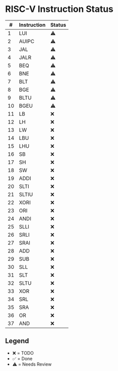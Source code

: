 # RISC-V Instruction Status

| #  | Instruction | Status |
|----|-------------|--------|
| 1  | LUI         | ⚠️ |
| 2  | AUIPC       | ⚠️ |
| 3  | JAL         | ⚠️ |
| 4  | JALR        | ⚠️ |
| 5  | BEQ         | ⚠️ |
| 6  | BNE         | ⚠️ |
| 7  | BLT         | ⚠️ |
| 8  | BGE         | ⚠️ |
| 9  | BLTU        | ⚠️ |
| 10 | BGEU        | ⚠️ |
| 11 | LB          | ❌ |
| 12 | LH          | ❌ |
| 13 | LW          | ❌ |
| 14 | LBU         | ❌ |
| 15 | LHU         | ❌ |
| 16 | SB          | ❌ |
| 17 | SH          | ❌ |
| 18 | SW          | ❌ |
| 19 | ADDI        | ❌ |
| 20 | SLTI        | ❌ |
| 21 | SLTIU       | ❌ |
| 22 | XORI        | ❌ |
| 23 | ORI         | ❌ |
| 24 | ANDI        | ❌ |
| 25 | SLLI        | ❌ |
| 26 | SRLI        | ❌ |
| 27 | SRAI        | ❌ |
| 28 | ADD         | ❌ |
| 29 | SUB         | ❌ |
| 30 | SLL         | ❌ |
| 31 | SLT         | ❌ |
| 32 | SLTU        | ❌ |
| 33 | XOR         | ❌ |
| 34 | SRL         | ❌ |
| 35 | SRA         | ❌ |
| 36 | OR          | ❌ |
| 37 | AND         | ❌ |

## Legend
- ❌ = TODO
- ✅ = Done
- ⚠️ = Needs Review
